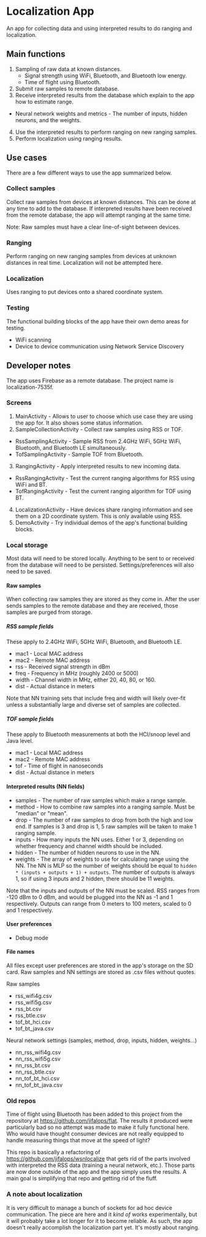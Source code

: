 # Localization App
An app for collecting data and using interpreted results to do ranging and localization.


## Main functions
1. Sampling of raw data at known distances.
    * Signal strength using WiFi, Bluetooth, and Bluetooth low energy.
    * Time of flight using Bluetooth.
2. Submit raw samples to remote database.
3. Receive interpreted results from the database which explain to the app how to estimate range.
  * Neural network weights and metrics - The number of inputs, hidden neurons, and the weights.
4. Use the interpreted results to perform ranging on new ranging samples.
5. Perform localization using ranging results.


## Use cases
There are a few different ways to use the app summarized below.

### Collect samples
Collect raw samples from devices at known distances.
This can be done at any time to add to the database.
If interpreted results have been received from the remote database,
the app will attempt ranging at the same time.

Note: Raw samples must have a clear line-of-sight between devices.

### Ranging
Perform ranging on new ranging samples from devices at unknown distances in real time.
Localization will not be attempted here.

### Localization
Uses ranging to put devices onto a shared coordinate system.

### Testing
The functional building blocks of the app have their own demo areas for testing.
* WiFi scanning
* Device to device communication using Network Service Discovery


## Developer notes
The app uses Firebase as a remote database. The project name is localization-7535f.

### Screens
1. MainActivity - Allows to user to choose which use case they are using the app for.
   It also shows some status information.
2. SampleCollectionActivity - Collect raw samples using RSS or TOF.
  * RssSamplingActivity - Sample RSS from 2.4GHz WiFi, 5GHz WiFi,
    Bluetooth, and Bluetooth LE simultaneously.
  * TofSamplingActivity - Sample TOF from Bluetooth.
3. RangingActivity - Apply interpreted results to new incoming data.
  * RssRangingActivity - Test the current ranging algorithms for RSS using WiFi and BT.
  * TofRangingActivity - Test the current ranging algorithm for TOF using BT.
4. LocalizationActivity - Have devices share ranging information and see them 
   on a 2D coordinate system. This is only available using RSS.
5. DemoActivity - Try individual demos of the app's functional building blocks.


### Local storage
Most data will need to be stored locally. Anything to be sent to or received from 
the database will need to be persisted. Settings/preferences will also need to be saved.

#### Raw samples
When collecting raw samples they are stored as they come in. After the user sends
samples to the remote database and they are received, those samples are purged
from storage.

##### RSS sample fields
These apply to 2.4GHz WiFi, 5GHz WiFi, Bluetooth, and Bluetooth LE.
* mac1 - Local MAC address
* mac2 - Remote MAC address
* rss - Received signal strength in dBm
* freq - Frequency in MHz (roughly 2400 or 5000)
* width - Channel width in MHz, either 20, 40, 80, or 160.
* dist - Actual distance in meters

Note that NN training sets that include freq and width will likely over-fit
unless a substantially large and diverse set of samples are collected.

##### TOF sample fields
These apply to Bluetooth measurements at both the HCI/snoop level and Java level.
* mac1 - Local MAC address
* mac2 - Remote MAC address
* tof - Time of flight in nanoseconds
* dist - Actual distance in meters

#### Interpreted results (NN fields)
* samples - The number of raw samples which make a range sample.
* method - How to combine raw samples into a ranging sample.
  Must be "median" or "mean".
* drop - The number of raw samples to drop from both the high and low end.
  If samples is 3 and drop is 1, 5 raw samples will be taken to make 1 ranging sample.
* inputs - How many inputs the NN uses. Either 1 or 3, depending on whether 
  frequency and channel width should be included.
* hidden - The number of hidden neurons to use in the NN.
* weights - The array of weights to use for calculating range using the NN.
  The NN is MLP so the number of weights should be equal to 
  `hidden * (inputs + outputs + 1) + outputs`. The number of outputs 
  is always 1, so if using 3 inputs and 2 hidden, there should be 11 weights.
 
Note that the inputs and outputs of the NN must be scaled. RSS ranges 
from -120 dBm to 0 dBm, and would be plugged into the NN as -1 and 1 respectively.
Outputs can range from 0 meters to 100 meters, scaled to 0 and 1 respectively.


#### User preferences
* Debug mode

#### File names
All files except user preferences are stored in the app's storage on the SD card.
Raw samples and NN settings are stored as .csv files without quotes.

Raw samples 
* rss_wifi4g.csv
* rss_wifi5g.csv
* rss_bt.csv
* rss_btle.csv
* tof_bt_hci.csv
* tof_bt_java.csv

Neural network settings (samples, method, drop, inputs, hidden, weights...)
* nn_rss_wifi4g.csv
* nn_rss_wifi5g.csv
* nn_rss_bt.csv
* nn_rss_btle.csv
* nn_tof_bt_hci.csv
* nn_tof_bt_java.csv


### Old repos
Time of flight using Bluetooth has been added to this project from the repository 
at https://github.com/jifalops/flat. The results it produced were particularly bad
so no attempt was made to make it fully functional here. Who would have thought 
consumer devices are not really equipped to handle measuring things that move 
at the speed of light?

This repo is basically a refactoring of https://github.com/jifalops/wsnlocalize
that gets rid of the parts involved with interpreted the RSS data (training a neural
network, etc.). Those parts are now done outside of the app and the app simply
uses the results. A main goal is simplifying that repo and getting rid of the fluff.

### A note about localization
It is very difficult to manage a bunch of sockets for ad hoc device communication.
The piece are here and it _kind of_ works experimentally, but it will probably take
a lot longer for it to become reliable. As such, the app doesn't really accomplish
the localization part yet. It's mostly about ranging.
